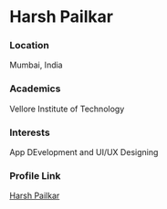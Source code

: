 # Harsh Pailkar

### Location

Mumbai, India

### Academics

Vellore Institute of Technology

### Interests

App DEvelopment and UI/UX Designing

### Profile Link

[Harsh Pailkar](https://github.com/harshpailkar)